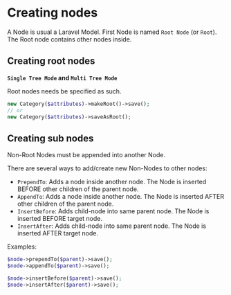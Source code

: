 # Creating nodes

A Node is usual a Laravel Model. First Node is named `Root Node` (or `Root`). The Root node contains other nodes inside.

## Creating root nodes

**`Single Tree Mode` and `Multi Tree Mode`**

Root nodes needs be specified as such.

```php
new Category($attributes)->makeRoot()->save(); 
// or
new Category($attributes)->saveAsRoot();
```

## Creating sub nodes

Non-Root Nodes must be appended into another Node.

There are several ways to add/create new Non-Nodes to other nodes:

- `PrependTo`: Adds a node inside another node. The Node is inserted BEFORE other children of the parent node.
- `AppendTo`: Adds a node inside another node. The Node is inserted AFTER other children of the parent node.
- `InsertBefore`: Adds child-node into same parent node. The Node is inserted BEFORE target node.
- `InsertAfter`: Adds child-node into same parent node. The Node is inserted AFTER target node.

Examples:

```php
$node->prependTo($parent)->save();
$node->appendTo($parent)->save();

$node->insertBefore($parent)->save();
$node->insertAfter($parent)->save();
```
